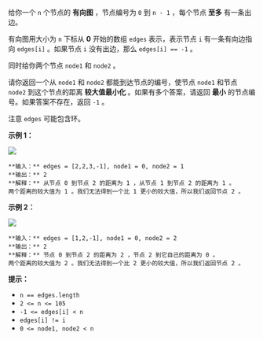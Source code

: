 给你一个 `n` 个节点的 **有向图**  ，节点编号为 `0` 到 `n - 1` ，每个节点 **至多**  有一条出边。

有向图用大小为 `n` 下标从 **0**  开始的数组 `edges` 表示，表示节点 `i` 有一条有向边指向 `edges[i]` 。如果节点 `i`
没有出边，那么 `edges[i] == -1` 。

同时给你两个节点 `node1` 和 `node2` 。

请你返回一个从 `node1` 和 `node2` 都能到达节点的编号，使节点 `node1` 和节点 `node2` 到这个节点的距离
**较大值最小化** 。如果有多个答案，请返回 **最小**  的节点编号。如果答案不存在，返回 `-1` 。

注意 `edges` 可能包含环。



**示例 1：**

![](https://assets.leetcode.com/uploads/2022/06/07/graph4drawio-2.png)

    
    
    **输入：** edges = [2,2,3,-1], node1 = 0, node2 = 1
    **输出：** 2
    **解释：** 从节点 0 到节点 2 的距离为 1 ，从节点 1 到节点 2 的距离为 1 。
    两个距离的较大值为 1 。我们无法得到一个比 1 更小的较大值，所以我们返回节点 2 。
    

**示例 2：**

![](https://assets.leetcode.com/uploads/2022/06/07/graph4drawio-4.png)

    
    
    **输入：** edges = [1,2,-1], node1 = 0, node2 = 2
    **输出：** 2
    **解释：** 节点 0 到节点 2 的距离为 2 ，节点 2 到它自己的距离为 0 。
    两个距离的较大值为 2 。我们无法得到一个比 2 更小的较大值，所以我们返回节点 2 。
    



**提示：**

  * `n == edges.length`
  * `2 <= n <= 105`
  * `-1 <= edges[i] < n`
  * `edges[i] != i`
  * `0 <= node1, node2 < n`

